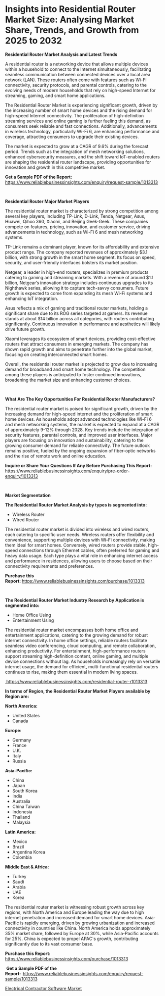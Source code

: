 <p><h1>Insights into Residential Router Market Size: Analysing Market Share, Trends, and Growth from 2025 to 2032</h1></p><p><strong>Residential Router Market Analysis and Latest Trends</strong></p>
<p><p>A residential router is a networking device that allows multiple devices within a household to connect to the Internet simultaneously, facilitating seamless communication between connected devices over a local area network (LAN). These routers often come with features such as Wi-Fi connectivity, security protocols, and parental controls, catering to the evolving needs of modern households that rely on high-speed Internet for streaming, gaming, and smart home applications.</p><p>The Residential Router Market is experiencing significant growth, driven by the increasing number of smart home devices and the rising demand for high-speed Internet connectivity. The proliferation of high-definition streaming services and online gaming is further fueling this demand, as consumers seek reliable and fast connections. Additionally, advancements in wireless technology, particularly Wi-Fi 6, are enhancing performance and coverage, attracting consumers to upgrade their existing devices.</p><p>The market is expected to grow at a CAGR of 9.6% during the forecast period. Trends such as the integration of mesh networking solutions, enhanced cybersecurity measures, and the shift toward IoT-enabled routers are shaping the residential router landscape, providing opportunities for innovation and growth in this competitive market.</p></p>
<p><strong>Get a Sample PDF of the Report:&nbsp;</strong> <a href="https://www.reliablebusinessinsights.com/enquiry/request-sample/1013313?utm_campaign=2779&utm_medium=2&utm_source=Github&utm_content=ia&utm_term=06032025&utm_id=residential-router">https://www.reliablebusinessinsights.com/enquiry/request-sample/1013313</a></p>
<p>&nbsp;</p>
<p><strong>Residential Router Major Market Players</strong></p>
<p><p>The residential router market is characterized by strong competition among several key players, including TP-Link, D-Link, Tenda, Netgear, Asus, Huawei, Qihoo 360, Xiaomi, and Beijing Geek-Geek. These companies compete on features, pricing, innovation, and customer service, driving advancements in technology, such as Wi-Fi 6 and mesh networking systems.</p><p>TP-Link remains a dominant player, known for its affordability and extensive product range. The company reported revenues of approximately $3.1 billion, with strong growth in the smart home segment. Its focus on speed, security, and user-friendly interfaces bolsters its market position.</p><p>Netgear, a leader in high-end routers, specializes in premium products catering to gaming and streaming markets. With a revenue of around $1.1 billion, Netgear’s innovation strategy includes continuous upgrades to its Nighthawk series, allowing it to capture tech-savvy consumers. Future growth is expected to come from expanding its mesh Wi-Fi systems and enhancing IoT integration.</p><p>Asus reflects a mix of gaming and traditional router markets, holding a significant share due to its ROG series targeted at gamers. Its revenue stands at about $14 billion across all categories, with routers contributing significantly. Continuous innovation in performance and aesthetics will likely drive future growth.</p><p>Xiaomi leverages its ecosystem of smart devices, providing cost-effective routers that attract consumers in emerging markets. The company has shown rapid growth and aims to penetrate further into the global market, focusing on creating interconnected smart homes.</p><p>Overall, the residential router market is projected to grow due to increasing demand for broadband and smart home technology. The competition among these players is anticipated to foster continued innovations, broadening the market size and enhancing customer choices.</p></p>
<p>&nbsp;</p>
<p><strong>What Are The Key Opportunities For Residential Router Manufacturers?</strong></p>
<p><p>The residential router market is poised for significant growth, driven by the increasing demand for high-speed internet and the proliferation of smart home devices. As households adopt advanced technologies like Wi-Fi 6 and mesh networking systems, the market is expected to expand at a CAGR of approximately 9-12% through 2028. Key trends include the integration of security features, parental controls, and improved user interfaces. Major players are focusing on innovation and sustainability, catering to the growing consumer demand for reliable connectivity. The future outlook remains positive, fueled by the ongoing expansion of fiber-optic networks and the rise of remote work and online education.</p></p>
<p><strong>Inquire or Share Your Questions If Any Before Purchasing This Report:</strong> <a href="https://www.reliablebusinessinsights.com/enquiry/pre-order-enquiry/1013313?utm_campaign=2779&utm_medium=2&utm_source=Github&utm_content=ia&utm_term=06032025&utm_id=residential-router">https://www.reliablebusinessinsights.com/enquiry/pre-order-enquiry/1013313</a></p>
<p>&nbsp;</p>
<p><strong>Market Segmentation</strong></p>
<p><strong>The Residential Router Market Analysis by types is segmented into:</strong></p>
<p><ul><li>Wireless Router</li><li>Wired Router</li></ul></p>
<p><p>The residential router market is divided into wireless and wired routers, each catering to specific user needs. Wireless routers offer flexibility and convenience, supporting multiple devices with Wi-Fi connectivity, making them ideal for smart homes. Conversely, wired routers provide stable, high-speed connections through Ethernet cables, often preferred for gaming and heavy data usage. Each type plays a vital role in enhancing internet access and performance in residences, allowing users to choose based on their connectivity requirements and preferences.</p></p>
<p><strong>Purchase this Report:&nbsp;</strong><a href="https://www.reliablebusinessinsights.com/purchase/1013313?utm_campaign=2779&utm_medium=2&utm_source=Github&utm_content=ia&utm_term=06032025&utm_id=residential-router">https://www.reliablebusinessinsights.com/purchase/1013313</a></p>
<p>&nbsp;</p>
<p><strong>The Residential Router Market Industry Research by Application is segmented into:</strong></p>
<p><ul><li>Home Office Using</li><li>Entertainment Using</li></ul></p>
<p><p>The residential router market encompasses both home office and entertainment applications, catering to the growing demand for robust internet connectivity. In home office settings, reliable routers facilitate seamless video conferencing, cloud computing, and remote collaboration, enhancing productivity. For entertainment, high-performance routers support streaming high-definition content, online gaming, and multiple device connections without lag. As households increasingly rely on versatile internet usage, the demand for efficient, multi-functional residential routers continues to rise, making them essential in modern living spaces.</p></p>
<p><a href="https://www.reliablebusinessinsights.com/residential-router-r1013313?utm_campaign=2779&utm_medium=2&utm_source=Github&utm_content=ia&utm_term=06032025&utm_id=residential-router">&nbsp;https://www.reliablebusinessinsights.com/residential-router-r1013313</a></p>
<p><strong>In terms of Region, the Residential Router Market Players available by Region are:</strong></p>
<p>
    <p> <strong> North America: </strong>
        <ul>
            <li>United States</li>
            <li>Canada</li>
        </ul>
        </p> 
    <p> <strong> Europe: </strong>
        <ul>
            <li>Germany</li>
            <li>France</li>
            <li>U.K.</li>
            <li>Italy</li>
            <li>Russia</li>
        </ul>
        </p> 
    <p> <strong> Asia-Pacific: </strong>
        <ul>
            <li>China</li>
            <li>Japan</li>
            <li>South Korea</li>
            <li>India</li>
            <li>Australia</li>
            <li>China Taiwan</li>
            <li>Indonesia</li>
            <li>Thailand</li>
            <li>Malaysia</li>
        </ul>
        </p> 
    <p> <strong> Latin America: </strong>
        <ul>
            <li>Mexico</li>
            <li>Brazil</li>
            <li>Argentina Korea</li>
            <li>Colombia</li>
        </ul>
        </p> 
    <p> <strong> Middle East & Africa: </strong>
        <ul>
            <li>Turkey</li>
            <li>Saudi</li>
            <li>Arabia</li>
            <li>UAE</li>
            <li>Korea</li>
        </ul>
    </p>
    </p>
<p><p>The residential router market is witnessing robust growth across key regions, with North America and Europe leading the way due to high internet penetration and increased demand for smart home devices. Asia-Pacific is rapidly emerging, driven by growing urbanization and increased connectivity in countries like China. North America holds approximately 35% market share, followed by Europe at 30%, while Asia-Pacific accounts for 25%. China is expected to propel APAC's growth, contributing significantly due to its vast consumer base.</p></p>
<p><strong>Purchase this Report: </strong><a href="https://www.reliablebusinessinsights.com/purchase/1013313?utm_campaign=2779&utm_medium=2&utm_source=Github&utm_content=ia&utm_term=06032025&utm_id=residential-router">https://www.reliablebusinessinsights.com/purchase/1013313</a></p>
<p>&nbsp;<strong>Get a Sample PDF of the Report:&nbsp;&nbsp;</strong><a href="https://www.reliablebusinessinsights.com/enquiry/request-sample/1013313?utm_campaign=2779&utm_medium=2&utm_source=Github&utm_content=ia&utm_term=06032025&utm_id=residential-router">https://www.reliablebusinessinsights.com/enquiry/request-sample/1013313</a></p>
<p><strong></strong></p>
<p><p><a href="https://github.com/kimberjam0i/Market-Research-Report-List-1/blob/main/electrical-contractor-software-market.md?utm_campaign=2779&utm_medium=2&utm_source=Github&utm_content=ia&utm_term=06032025&utm_id=residential-router">Electrical Contractor Software Market</a></p></p>